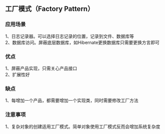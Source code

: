 ## 工厂模式（Factory Pattern）  
### 应用场景  
1、日志记录器。可以选择日志记录的位置，记录到文件、数据库等  
2、数据库访问。屏蔽底层数据库，如Hibernate更换数据库只需要更换方言即可  
### 优点  
1、屏蔽产品实现，只需关心产品接口  
2、扩展性好  
### 缺点  
1、每增加一个产品，都需要增加一个实现类，同时需要修改工厂方法  
### 注意事项  
1、复杂对象的创建适用工厂模式。简单对象使用工厂模式反而会增加系统复杂度